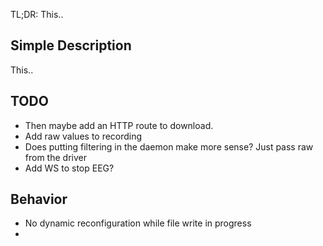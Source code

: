 TL;DR: This..

## Simple Description
This..

## TODO
- Then maybe add an HTTP route to download. 
- Add raw values to recording
- Does putting filtering in the daemon make more sense? Just pass raw from the driver
- Add WS to stop EEG?

## Behavior
- No dynamic reconfiguration while file write in progress
- 